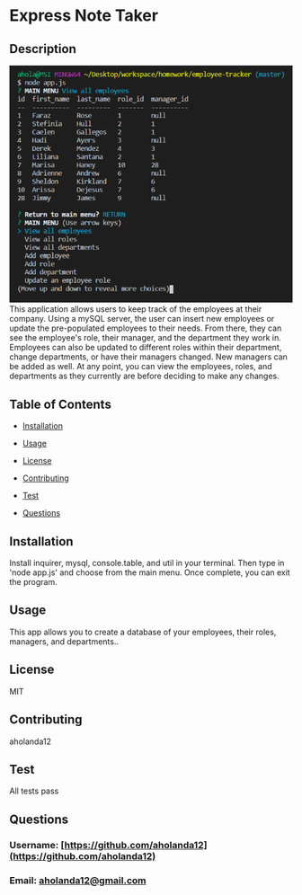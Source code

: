 
# Express Note Taker

## Description
![Screenshot](https://github.com/aholanda12/employee-tracker/blob/master/assets/screenshot.PNG)
This application allows users to keep track of the employees at their company. Using a mySQL server, the user can insert new employees or update the pre-populated employees to their needs. From there, they can see the employee's role, their manager, and the department they work in. Employees can also be updated to different roles within their department, change departments, or have their managers changed. New managers can be added as well. At any point, you can view the employees, roles, and departments as they currently are before deciding to make any changes.

## Table of Contents

* [Installation](#Installation)

* [Usage](#Usage)

* [License](#License)

* [Contributing](#Contributing)

* [Test](#Test)

* [Questions](#Questions)

## Installation
Install inquirer, mysql, console.table, and util in your terminal. Then type in 'node app.js' and choose from the main menu. Once complete, you can exit the program.

## Usage
This app allows you to create a database of your employees, their roles, managers, and departments..

## License
MIT

## Contributing
aholanda12

## Test
All tests pass

## Questions

### Username: [https://github.com/aholanda12](https://github.com/aholanda12)

### Email: [aholanda12@gmail.com](mailto:aholanda12@gmail.com)

    